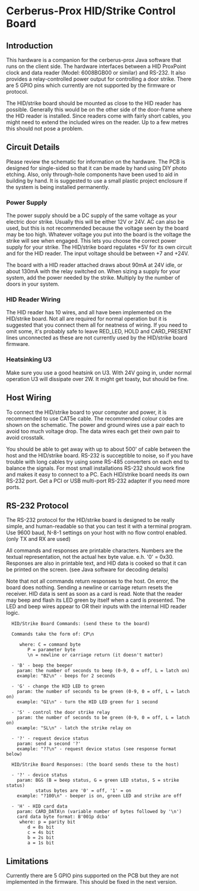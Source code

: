 # Cerberus-Prox HID/Strike Control Board #

## Introduction ##

This hardware is a companion for the cerberus-prox Java software that
runs on the client side. The hardware interfaces between a HID
ProxPoint clock and data reader (Model: 6008BGB00 or similar) and
RS-232. It also provides a relay-controlled power output for
controlling a door strike. There are 5 GPIO pins which currently are
not supported by the firmware or protocol.

The HID/strike board should be mounted as close to the HID reader has
possible. Generally this would be on the other side of the door-frame
where the HID reader is installed. Since readers come with fairly
short cables, you might need to extend the included wires on the
reader. Up to a few metres this should not pose a problem.

## Circuit Details ##

Please review the schematic for information on the hardware. The PCB
is designed for single-sided so that it can be made by hand using DIY
photo etching. Also, only through-hole components have been used to
aid in building by hand. It is suggested to use a small plastic
project enclosure if the system is being installed permanently.

### Power Supply ###

The power supply should be a DC supply of the same voltage as your
electric door strike. Usually this will be either 12V or 24V. AC can
also be used, but this is not recommended because the voltage seen by
the board may be too high. Whatever voltage you put into the board is
the voltage the strike will see when engaged. This lets you choose the
correct power supply for your strike. The HID/strike board regulates
+5V for its own circuit and for the HID reader. The input voltage
should be between +7 and +24V.

The board with a HID reader attached draws about 90mA at 24V idle, or
about 130mA with the relay switched on. When sizing a supply for your
system, add the power needed by the strike. Multiply by the number of
doors in your system.

### HID Reader Wiring ###

The HID reader has 10 wires, and all have been implemented on the
HID/strike board. Not all are required for normal operation but it is
suggested that you connect them all for neatness of wiring. If you
need to omit some, it's probably safe to leave RED\_LED, HOLD and
CARD\_PRESENT lines unconnected as these are not currently used by the
HID/strike board firmware.

### Heatsinking U3 ###

Make sure you use a good heatsink on U3. With 24V going in, under
normal operation U3 will dissipate over 2W. It might get toasty, but
should be fine.

## Host Wiring ##

To connect the HID/strike board to your computer and power, it is
recommended to use CAT5e cable. The recommended colour codes are shown
on the schematic. The power and ground wires use a pair each to avoid
too much voltage drop. The data wires each get their own pair to avoid
crosstalk.

You should be able to get away with up to about 500' of cable between
the host and the HID/strike board. RS-232 is succeptible to noise, so
if you have trouble with long cables try using some RS-485 converters
on each end to balance the signals. For most small installations
RS-232 should work fine and makes it easy to connect to a PC. Each
HID/strike board needs its own RS-232 port. Get a PCI or USB
multi-port RS-232 adapter if you need more ports.

## RS-232 Protocol ##

The RS-232 protocol for the HID/strike board is designed to be really
simple, and human-readable so that you can test it with a terminal
program. Use 9600 baud, N-8-1 settings on your host with no flow
control enabled. (only TX and RX are used)

All commands and responses are printable characters. Numbers are the
textual representation, not the actual hex byte value. e.h. '0' =
0x30. Responses are also in printable text, and HID data is cooked so
that it can be printed on the screen. (see Java software for decoding
details)

Note that not all commands return responses to the host. On error, the
board does nothing. Sending a newline or carriage return resets the
receiver. HID data is sent as soon as a card is read. Note that the
reader may beep and flash its LED green by itself when a card is
presented. The LED and beep wires appear to OR their inputs with the
internal HID reader logic.

```
  HID/Strike Board Commands: (send these to the board)

  Commands take the form of: CP\n

	 where: C = command byte
		P = parameter byte
		\n = newline or carriage return (it doesn't matter)

  - 'B' - beep the beeper
    param: the number of seconds to beep (0-9, 0 = off, L = latch on)
    example: "B2\n" - beeps for 2 seconds

  - 'G' - change the HID LED to green
    param: the number of seconds to be green (0-9, 0 = off, L = latch on)
    example: "G1\n" - turn the HID LED green for 1 second

  - 'S' - control the door strike relay
    param: the number of seconds to be green (0-9, 0 = off, L = latch on)
    example: "SL\n" - latch the strike relay on

  - '?' - request device status
    param: send a second '?'
    example: "??\n" - request device status (see response format below)

  HID/Strike Board Responses: (the board sends these to the host)

  - '?' - device status
    param: BGS (B = beep status, G = green LED status, S = strike status)
	       status bytes are '0' = off, '1' = on
    example: "?100\n" - beeper is on, green LED and strike are off
  
  - 'H' - HID card data
    param: CARD_DATA\n (variable number of bytes followed by '\n')
    card data byte format: B'001p dcba'
	 where: p = parity bit
		d = 8s bit
		c = 4s bit
		b = 2s bit
		a = 1s bit
```

## Limitations ##

Currently there are 5 GPIO pins supported on the PCB but they are not
implemented in the firmware. This should be fixed in the next version.
